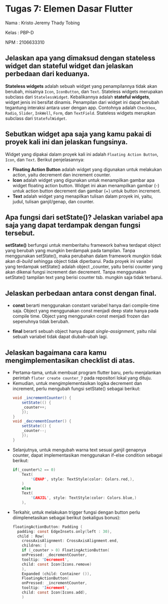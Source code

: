 # Tugas 7: Elemen Dasar Flutter

Nama : Kristo Jeremy Thady Tobing

Kelas : PBP-D

NPM : 2106633310

## Jelaskan apa yang dimaksud dengan stateless widget dan stateful widget dan jelaskan perbedaan dari keduanya.

**Stateless widgets** adalah sebuah widget yang penampilannya tidak akan berubah, misalnya `Icon`, `IconButton`, dan `Text`. Stateless widgets merupakan subclass dari `StatelessWidget`. Kebalikannya adalah **stateful widgets**, widget jenis ini bersifat dinamis. Penampilan dari widget ini dapat berubah tegantung interaksi antara user dengan app. Contohnya adalah `Checkbox`, `Radio`, `Slider`, `InkWell`, `Form`, dan `TextField`. Stateless widgets merupkan subclass dari `StatefulWidget`.

## Sebutkan widget apa saja yang kamu pakai di proyek kali ini dan jelaskan fungsinya.

Widget yang dipakai dalam proyek kali ini adalah `Floating Action Button`, `Icon`, dan `Text`. Berikut penjelasannya:
* **Floating Action Button** adalah widget yang digunakan untuk melakukan action, yaitu decrement dan increment counter. 
* **Icon** adalah widget yang digunakan untuk menampilkan gambar apa widget floating action button. Widget ini akan menampilkan gambar (-) untuk action button decrement dan gambar (+) untuk button increment.
* **Text** adalah widget yang menapilkan tulisan dalam proyek ini, yaitu, judul, tulisan ganjil/genap, dan counter.

## Apa fungsi dari setState()? Jelaskan variabel apa saja yang dapat terdampak dengan fungsi tersebut.

**setState()** berfungsi untuk memberitahu framework bahwa terdapat object yang berubah yang mungkin berdampak pada tampilan. Tanpa menggunakan setState(), maka perubahan dalam framework mungkin tidak akan di-*build* sehingga object tidak diperbarui. Pada proyek ini variabel yang terdampak setState() adalah object _counter, yaitu berisi counter yang akan dikenai fungsi increment dan decrement. Tanpa menggunakan setState() tampilan text yang berisi counter tsb. mungkin saja tidak terbarui.

## Jelaskan perbedaan antara const dengan final.

* **const** berarti menggunakan constant variabel hanya dari compile-time saja. Object yang menggunakan const menjadi deep state hanya pada compile time. Object yang menggunakn const menjadi frozen dan sepenuhnya tidak berubah.

* **final** berarti sebuah object hanya dapat *single-assignment*, yaitu nilai sebuah variabel tidak dapat diubah-ubah lagi.

## Jelaskan bagaimana cara kamu mengimplementasikan checklist di atas.

* Pertama-tama, untuk membuat program flutter baru, perlu menjalankan perintah `fluter create counter_7` pada repositori lokal yang dituju.
* Kemudian, untuk mengimplementasikan logika decrement dan increment, perlu mengubah fungsi setState() sebagai berikut:
    ```java
    void _incrementCounter() {
        setState(() {
        _counter++;
        });
    }
    void _decrementCounter() {
        setState(() {
        _counter--;
        });
    }
    ```
* Selanjutnya, untuk mengubah warna text sesuai ganjil genapnya counter, dapat implementasikan menggunakan if-else condition sebagai berikut:
    ```C
    if(_counter%2 == 0)
        Text(
            'GENAP', style: TextStyle(color: Colors.red,),
        )
        else
        Text(
            'GANJIL', style: TextStyle(color: Colors.blue,)
        ),
    ```
* Terkahir, untuk melakukan trigger fungsi dengan button perlu diimplenetasikan sebagai berikut (sekaligus bonus):
    ```C
    floatingActionButton: Padding (
      padding: const EdgeInsets.only(left : 30), 
      child : Row(
        crossAxisAlignment: CrossAxisAlignment.end,
        children: [
        if (_counter > 0) FloatingActionButton(
        onPressed: _decrementCounter,
        tooltip: 'Decrement',
        child: const Icon(Icons.remove)
        ), 
        Expanded (child: Container ()),
        FloatingActionButton(
        onPressed: _incrementCounter,
        tooltip: 'Increment',
        child: const Icon(Icons.add),
        )
    ```


